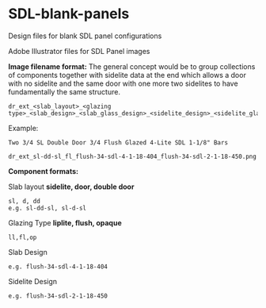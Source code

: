# SDL-blank-panels
Design files for blank SDL panel configurations

Adobe Illustrator files for SDL Panel images

**Image filename format:**
The general concept would be to group collections of components together with sidelite data at the end which allows a door with no sidelite and the same door with one more two sidelites to have fundamentally the same structure.
```
dr_ext_<slab_layout>_<glazing type>_<slab_design>_<slab_glass_design>_<sidelite_design>_<sidelite_glass_design>
```

Example:
```
Two 3/4 SL Double Door 3/4 Flush Glazed 4-Lite SDL 1-1/8" Bars

dr_ext_sl-dd-sl_fl_flush-34-sdl-4-1-18-404_flush-34-sdl-2-1-18-450.png
```

**Component formats:**

Slab layout
__sidelite, door, double door__
```
sl, d, dd
e.g. sl-dd-sl, sl-d-sl
```

Glazing Type
__liplite, flush, opaque__
```
ll,fl,op
```

Slab Design
```
e.g. flush-34-sdl-4-1-18-404
```

Sidelite Design
```
e.g. flush-34-sdl-2-1-18-450
```
